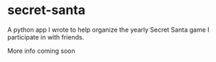 # secret-santa
A python app I wrote to help organize the yearly Secret Santa game I participate in with friends.

More info coming soon